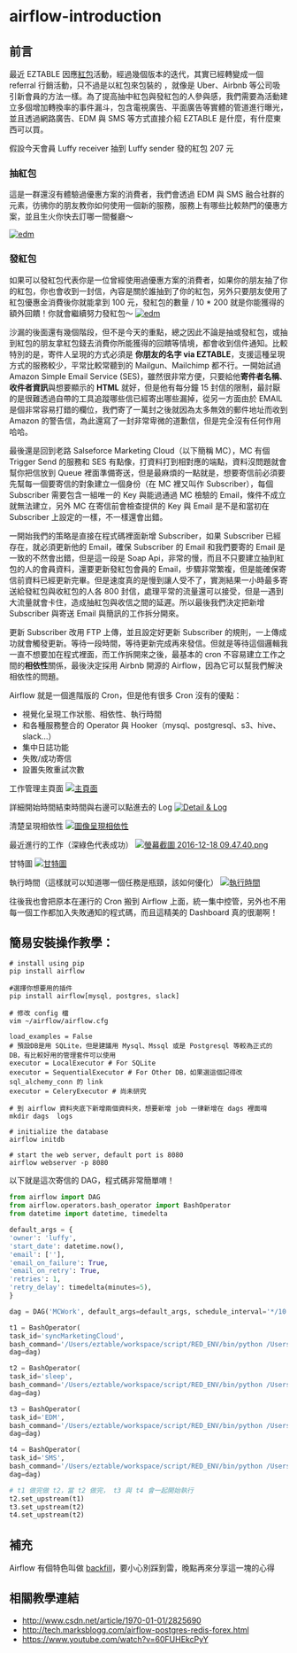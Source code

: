 # airflow-introduction
## 前言
最近 EZTABLE 因應[紅包](https://tw.eztable.com/red-envelope/grab/Mzk2NTg5OF8xNDgyMjQ3NjQ1MDAw)活動，經過幾個版本的迭代，其實已經轉變成一個 referral 行銷活動，只不過是以紅包來包裝的 ，就像是 Uber、Airbnb 等公司吸引新會員的方法一樣。為了提高抽中紅包與發紅包的人參與感，我們需要為活動建立多個增加轉換率的事件漏斗，包含電視廣告、平面廣告等實體的管道進行曝光，並且透過網路廣告、EDM 與 SMS 等方式直接介紹 EZTABLE 是什麼，有什麼東西可以買。

假設今天會員 Luffy receiver 抽到 Luffy sender 發的紅包 207 元
### 抽紅包
這是一群還沒有體驗過優惠方案的消費者，我們會透過 EDM 與 SMS 融合社群的元素，彷彿你的朋友教你如何使用一個新的服務，服務上有哪些比較熱門的優惠方案，並且生火你快去訂哪一間餐廳～

[![edm](https://s28.postimg.org/6yabm5n9p/2016_12_18_11_10_36.png)](https://postimg.org/image/mjrn63z7t/)
### 發紅包
如果可以發紅包代表你是一位曾經使用過優惠方案的消費者，如果你的朋友抽了你的紅包，你也會收到一封信，內容是關於誰抽到了你的紅包，另外只要朋友使用了紅包優惠金消費後你就能拿到 100 元，發紅包的數量 / 10 * 200 就是你能獲得的額外回饋！你就會繼續努力發紅包～
[![edm](https://s29.postimg.org/kz8bxsdhz/2016_12_18_11_10_49.png)](https://postimg.org/image/fb216w95f/)

沙漏的後面還有幾個階段，但不是今天的重點，總之因此不論是抽或發紅包，或抽到紅包的朋友拿紅包錢去消費你所能獲得的回饋等情境，都會收到信件通知。比較特別的是，寄件人呈現的方式必須是 **你朋友的名字 via EZTABLE**，支援這種呈現方式的服務較少，平常比較常聽到的 Mailgun、Mailchimp 都不行。一開始試過 Amazon Simple Email Service (SES)，雖然很非常方便，只要給他**寄件者名稱**、**收件者資訊**與想要顯示的 **HTML** 就好，但是他有每分鐘 15 封信的限制，最討厭的是很難透過自帶的工具追蹤哪些信已經寄出哪些漏掉，從另一方面由於 EMAIL 是個非常容易打錯的欄位，我們寄了一萬封之後就因為太多無效的郵件地址而收到 Amazon 的警告信，為此還寫了一封非常卑微的道歉信，但是完全沒有任何作用哈哈。

最後還是回到老路 Salseforce Marketing Cloud（以下簡稱 MC），MC 有個 Trigger Send 的服務和 SES 有點像，打資料打到相對應的端點，資料沒問題就會幫你把信放到 Queue 裡面準備寄送，但是最麻煩的一點就是，想要寄信前必須要先幫每一個要寄信的對象建立一個身份（在 MC 裡又叫作 Subscriber），每個 Subscriber 需要包含一組唯一的 Key 與能過通過 MC 檢驗的 Email，條件不成立就無法建立，另外 MC 在寄信前會檢查提供的 Key 與 Email 是不是和當初在 Subscriber 上設定的一樣，不一樣還會出錯。

一開始我們的策略是直接在程式碼裡面新增 Subscriber，如果 Subscriber 已經存在，就必須更新他的 Email，確保 Subscriber 的 Email 和我們要寄的 Email 是一致的不然會出錯，但是這一段是 Soap Api，非常的慢，而且不只要建立抽到紅包的人的會員資料，還要更新發紅包會員的 Email，步驟非常繁複，但是能確保寄信前資料已經更新完畢。但是速度真的是慢到讓人受不了，實測結果一小時最多寄送給發紅包與收紅包的人各 800 封信，處理平常的流量還可以接受，但是一遇到大流量就會卡住，造成抽紅包與收信之間的延遲。所以最後我們決定把新增 Subscriber 與寄送 Email 與簡訊的工作拆分開來。

更新 Subscriber 改用 FTP 上傳，並且設定好更新 Subscriber 的規則，一上傳成功就會觸發更新。等待一段時間，等待更新完成再來發信。但就是等待這個邏輯我一直不想要加在程式裡面，而工作拆開來之後，最基本的 cron 不容易建立工作之間的**相依性**關係，最後決定採用 Airbnb 開源的 Airflow，因為它可以幫我們解決相依性的問題。

Airflow 就是一個進階版的 Cron，但是他有很多 Cron 沒有的優點：
- 視覺化呈現工作狀態、相依性、執行時間
- 和各種服務整合的 Operator 與 Hooker（mysql、postgresql、s3、hive、slack...）
- 集中日誌功能
- 失敗/成功寄信
- 設置失敗重試次數

工作管理主頁面
[![主頁面](https://s23.postimg.org/keow4018r/2016_12_18_10_03_28.png)](https://postimg.org/image/rhwrjm6o7/)

詳細開始時間結束時間與右邊可以點進去的 Log
[![Detail & Log](https://s29.postimg.org/kp2dn2mmv/2016_12_18_09_46_27.png)](https://postimg.org/image/gsp1r31n7/)


清楚呈現相依性
[![圖像呈現相依性](https://s23.postimg.org/ua7vhlb7v/2016_12_18_09_47_25.png)](https://postimg.org/image/dmgdf3gg7/)


最近進行的工作（深綠色代表成功）
[![螢幕截圖 2016-12-18 09.47.40.png](https://s23.postimg.org/n2o9m5qaj/2016_12_18_09_47_40.png)](https://postimg.org/image/vkxpqhwt3/)


甘特圖
[![甘特圖](https://s23.postimg.org/acre13suz/2016_12_18_09_53_36.png)](https://postimg.org/image/uk4tteqc7/)


執行時間（這樣就可以知道哪一個任務是瓶頸，該如何優化）
[![執行時間](https://s29.postimg.org/dd1j1bdl3/2016_12_18_09_48_05.png)](https://postimg.org/image/b8h608byb/)


往後我也會把原本在運行的 Cron 搬到 Airflow 上面，統一集中控管，另外也不用每一個工作都加入失敗通知的程式碼，而且這精美的 Dashboard 真的很潮啊！

## 簡易安裝操作教學：
```
# install using pip
pip install airflow

#選擇你想要用的插件
pip install airflow[mysql, postgres, slack]

# 修改 config 檔
vim ~/airflow/airflow.cfg

load_examples = False
# 預設DB是用 SQLite，但是建議用 Mysql、Mssql 或是 Postgresql 等較為正式的 DB，有比較好用的管理套件可以使用
executor = LocalExecutor # For SQLite
executor = SequentialExecutor # For Other DB，如果選這個記得改 sql_alchemy_conn 的 link
executor = CeleryExecutor # 尚未研究

# 到 airflow 資料夾底下新增兩個資料夾，想要新增 job 一律新增在 dags 裡面唷
mkdir dags  logs

# initialize the database
airflow initdb

# start the web server, default port is 8080
airflow webserver -p 8080

```


以下就是這次寄信的 DAG，程式碼非常簡單唷！

```python
from airflow import DAG
from airflow.operators.bash_operator import BashOperator
from datetime import datetime, timedelta

default_args = {
'owner': 'luffy',
'start_date': datetime.now(),
'email': [''],
'email_on_failure': True,
'email_on_retry': True,
'retries': 1,
'retry_delay': timedelta(minutes=5),
}

dag = DAG('MCWork', default_args=default_args, schedule_interval='*/10 * * * *')

t1 = BashOperator(
task_id='syncMarketingCloud',
bash_command='/Users/eztable/workspace/script/RED_ENV/bin/python /Users/eztable/workspace/script/syncMarketingCloud.py',
dag=dag)

t2 = BashOperator(
task_id='sleep',
bash_command='/Users/eztable/workspace/script/RED_ENV/bin/python /Users/eztable/airflow/dags/sleep.py 120',
dag=dag)

t3 = BashOperator(
task_id='EDM',
bash_command='/Users/eztable/workspace/script/RED_ENV/bin/python /Users/eztable/workspace/script/EDM.py',
dag=dag)

t4 = BashOperator(
task_id='SMS',
bash_command='/Users/eztable/workspace/script/RED_ENV/bin/python /Users/eztable/workspace/script/SMS.py',
dag=dag)

# t1 做完做 t2，當 t2 做完， t3 與 t4 會一起開始執行
t2.set_upstream(t1)
t3.set_upstream(t2)
t4.set_upstream(t2)

```
## 補充
Airflow 有個特色叫做 [backfill](https://airflow.incubator.apache.org/tutorial.html#backfill)，要小心別踩到雷，晚點再來分享這一塊的心得

## 相關教學連結
- http://www.csdn.net/article/1970-01-01/2825690
- http://tech.marksblogg.com/airflow-postgres-redis-forex.html
- https://www.youtube.com/watch?v=60FUHEkcPyY
